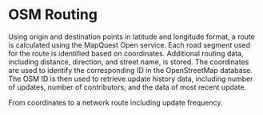 OSM Routing
=============
Using origin and destination points in latitude and longitude format, a
route is calculated using the MapQuest Open service. Each road segment
used for the route is identified based on coordinates. Additional
routing data, including distance, direction, and street name, is
stored. The coordinates are used to identify the corresponding ID in the
OpenStreetMap database. The OSM ID is then used to retrieve update
history data, including number of updates, number of contributors, and
the data of most recent update.

From coordinates to a network route including update frequency.